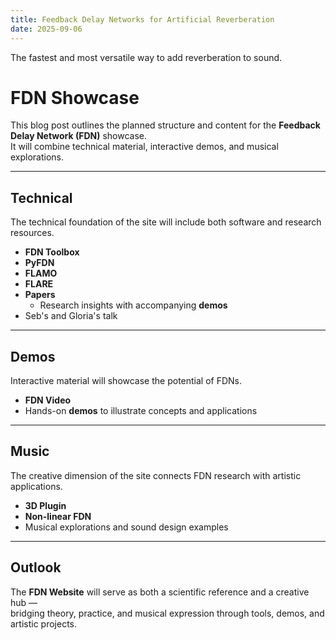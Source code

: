 ```yaml
---
title: Feedback Delay Networks for Artificial Reverberation
date: 2025-09-06
---
```


The fastest and most versatile way to add reverberation to sound.

<!--more-->

# FDN Showcase

This blog post outlines the planned structure and content for the **Feedback Delay Network (FDN)** showcase.  
It will combine technical material, interactive demos, and musical explorations.

---

## Technical

The technical foundation of the site will include both software and research resources.

- **FDN Toolbox**
- **PyFDN**
- **FLAMO**
- **FLARE**
- **Papers**
  - Research insights with accompanying **demos**
- Seb's and Gloria's talk 

---

## Demos

Interactive material will showcase the potential of FDNs.

- **FDN Video**
- Hands-on **demos** to illustrate concepts and applications

---

## Music

The creative dimension of the site connects FDN research with artistic applications.

- **3D Plugin**
- **Non-linear FDN**
- Musical explorations and sound design examples

---

## Outlook

The **FDN Website** will serve as both a scientific reference and a creative hub —  
bridging theory, practice, and musical expression through tools, demos, and artistic projects.